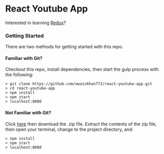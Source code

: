 # React Youtube App

Interested in learning [Redux](https://www.udemy.com/react-redux/)?

### Getting Started

There are two methods for getting started with this repo.

#### Familiar with Git?
Checkout this repo, install dependencies, then start the gulp process with the following:

```
> git clone https://github.com/owaiskhan772/react-youtube-app.git
> cd react-youtube-app
> npm install
> npm start
> localhost:8080
```

#### Not Familiar with Git?
Click [here](https://github.com/owaiskhan772/react-youtube-app) then download the .zip file.  Extract the contents of the zip file, then open your terminal, change to the project directory, and:

```
> npm install
> npm start
> localhost:8080
```
